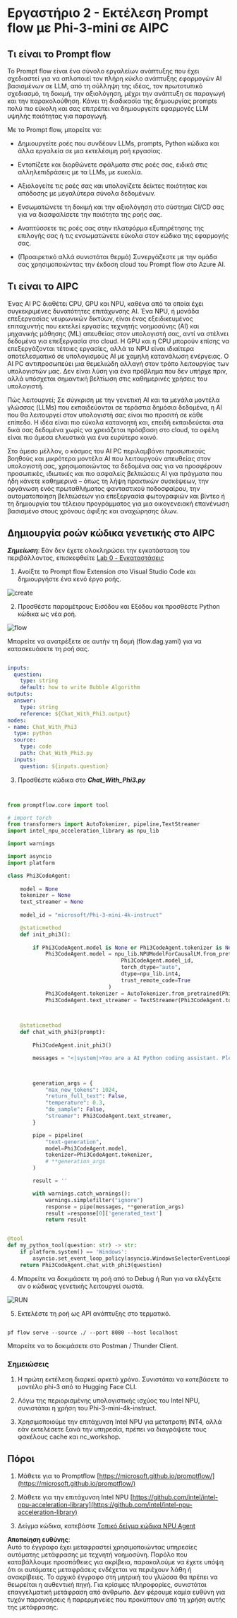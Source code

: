 # **Εργαστήριο 2 - Εκτέλεση Prompt flow με Phi-3-mini σε AIPC**

## **Τι είναι το Prompt flow**

Το Prompt flow είναι ένα σύνολο εργαλείων ανάπτυξης που έχει σχεδιαστεί για να απλοποιεί τον πλήρη κύκλο ανάπτυξης εφαρμογών AI βασισμένων σε LLM, από τη σύλληψη της ιδέας, τον πρωτοτυπικό σχεδιασμό, τη δοκιμή, την αξιολόγηση, μέχρι την ανάπτυξη σε παραγωγή και την παρακολούθηση. Κάνει τη διαδικασία της δημιουργίας prompts πολύ πιο εύκολη και σας επιτρέπει να δημιουργείτε εφαρμογές LLM υψηλής ποιότητας για παραγωγή.

Με το Prompt flow, μπορείτε να:

- Δημιουργείτε ροές που συνδέουν LLMs, prompts, Python κώδικα και άλλα εργαλεία σε μια εκτελέσιμη ροή εργασίας.

- Εντοπίζετε και διορθώνετε σφάλματα στις ροές σας, ειδικά στις αλληλεπιδράσεις με τα LLMs, με ευκολία.

- Αξιολογείτε τις ροές σας και υπολογίζετε δείκτες ποιότητας και απόδοσης με μεγαλύτερα σύνολα δεδομένων.

- Ενσωματώνετε τη δοκιμή και την αξιολόγηση στο σύστημα CI/CD σας για να διασφαλίσετε την ποιότητα της ροής σας.

- Αναπτύσσετε τις ροές σας στην πλατφόρμα εξυπηρέτησης της επιλογής σας ή τις ενσωματώνετε εύκολα στον κώδικα της εφαρμογής σας.

- (Προαιρετικό αλλά συνιστάται θερμά) Συνεργάζεστε με την ομάδα σας χρησιμοποιώντας την έκδοση cloud του Prompt flow στο Azure AI.

## **Τι είναι το AIPC**

Ένας AI PC διαθέτει CPU, GPU και NPU, καθένα από τα οποία έχει συγκεκριμένες δυνατότητες επιτάχυνσης AI. Ένα NPU, ή μονάδα επεξεργασίας νευρωνικών δικτύων, είναι ένας εξειδικευμένος επιταχυντής που εκτελεί εργασίες τεχνητής νοημοσύνης (AI) και μηχανικής μάθησης (ML) απευθείας στον υπολογιστή σας, αντί να στέλνει δεδομένα για επεξεργασία στο cloud. Η GPU και η CPU μπορούν επίσης να επεξεργάζονται τέτοιες εργασίες, αλλά το NPU είναι ιδιαίτερα αποτελεσματικό σε υπολογισμούς AI με χαμηλή κατανάλωση ενέργειας. Ο AI PC αντιπροσωπεύει μια θεμελιώδη αλλαγή στον τρόπο λειτουργίας των υπολογιστών μας. Δεν είναι λύση για ένα πρόβλημα που δεν υπήρχε πριν, αλλά υπόσχεται σημαντική βελτίωση στις καθημερινές χρήσεις του υπολογιστή.

Πώς λειτουργεί; Σε σύγκριση με την γενετική AI και τα μεγάλα μοντέλα γλώσσας (LLMs) που εκπαιδεύονται σε τεράστια δημόσια δεδομένα, η AI που θα λειτουργεί στον υπολογιστή σας είναι πιο προσιτή σε κάθε επίπεδο. Η ιδέα είναι πιο εύκολα κατανοητή και, επειδή εκπαιδεύεται στα δικά σας δεδομένα χωρίς να χρειάζεται πρόσβαση στο cloud, τα οφέλη είναι πιο άμεσα ελκυστικά για ένα ευρύτερο κοινό.

Στο άμεσο μέλλον, ο κόσμος του AI PC περιλαμβάνει προσωπικούς βοηθούς και μικρότερα μοντέλα AI που λειτουργούν απευθείας στον υπολογιστή σας, χρησιμοποιώντας τα δεδομένα σας για να προσφέρουν προσωπικές, ιδιωτικές και πιο ασφαλείς βελτιώσεις AI για πράγματα που ήδη κάνετε καθημερινά – όπως τη λήψη πρακτικών συσκέψεων, την οργάνωση ενός πρωταθλήματος φανταστικού ποδοσφαίρου, την αυτοματοποίηση βελτιώσεων για επεξεργασία φωτογραφιών και βίντεο ή τη δημιουργία του τέλειου προγράμματος για μια οικογενειακή επανένωση βασισμένο στους χρόνους άφιξης και αναχώρησης όλων.

## **Δημιουργία ροών κώδικα γενετικής στο AIPC**

***Σημείωση***: Εάν δεν έχετε ολοκληρώσει την εγκατάσταση του περιβάλλοντος, επισκεφθείτε [Lab 0 - Εγκαταστάσεις](./01.Installations.md)

1. Ανοίξτε το Prompt flow Extension στο Visual Studio Code και δημιουργήστε ένα κενό έργο ροής.

![create](../../../../../../../../../translated_images/pf_create.d6172d8277a78a7fa82cd6ff727ed44e037fa78b662f1f62d5963f36d712d229.el.png)

2. Προσθέστε παραμέτρους Εισόδου και Εξόδου και προσθέστε Python κώδικα ως νέα ροή.

![flow](../../../../../../../../../translated_images/pf_flow.d5646a323fb7f444c0b98b4521057a592325c583e7ba18bc31500bc0415e9ef3.el.png)

Μπορείτε να ανατρέξετε σε αυτήν τη δομή (flow.dag.yaml) για να κατασκευάσετε τη ροή σας.

```yaml

inputs:
  question:
    type: string
    default: how to write Bubble Algorithm
outputs:
  answer:
    type: string
    reference: ${Chat_With_Phi3.output}
nodes:
- name: Chat_With_Phi3
  type: python
  source:
    type: code
    path: Chat_With_Phi3.py
  inputs:
    question: ${inputs.question}


```

3. Προσθέστε κώδικα στο ***Chat_With_Phi3.py***

```python


from promptflow.core import tool

# import torch
from transformers import AutoTokenizer, pipeline,TextStreamer
import intel_npu_acceleration_library as npu_lib

import warnings

import asyncio
import platform

class Phi3CodeAgent:
    
    model = None
    tokenizer = None
    text_streamer = None
    
    model_id = "microsoft/Phi-3-mini-4k-instruct"

    @staticmethod
    def init_phi3():
        
        if Phi3CodeAgent.model is None or Phi3CodeAgent.tokenizer is None or Phi3CodeAgent.text_streamer is None:
            Phi3CodeAgent.model = npu_lib.NPUModelForCausalLM.from_pretrained(
                                    Phi3CodeAgent.model_id,
                                    torch_dtype="auto",
                                    dtype=npu_lib.int4,
                                    trust_remote_code=True
                                )
            Phi3CodeAgent.tokenizer = AutoTokenizer.from_pretrained(Phi3CodeAgent.model_id)
            Phi3CodeAgent.text_streamer = TextStreamer(Phi3CodeAgent.tokenizer, skip_prompt=True)

    

    @staticmethod
    def chat_with_phi3(prompt):
        
        Phi3CodeAgent.init_phi3()

        messages = "<|system|>You are a AI Python coding assistant. Please help me to generate code in Python.The answer only genertated Python code, but any comments and instructions do not need to be generated<|end|><|user|>" + prompt +"<|end|><|assistant|>"



        generation_args = {
            "max_new_tokens": 1024,
            "return_full_text": False,
            "temperature": 0.3,
            "do_sample": False,
            "streamer": Phi3CodeAgent.text_streamer,
        }

        pipe = pipeline(
            "text-generation",
            model=Phi3CodeAgent.model,
            tokenizer=Phi3CodeAgent.tokenizer,
            # **generation_args
        )

        result = ''

        with warnings.catch_warnings():
            warnings.simplefilter("ignore")
            response = pipe(messages, **generation_args)
            result =response[0]['generated_text']
            return result


@tool
def my_python_tool(question: str) -> str:
    if platform.system() == 'Windows':
        asyncio.set_event_loop_policy(asyncio.WindowsSelectorEventLoopPolicy())
    return Phi3CodeAgent.chat_with_phi3(question)


```

4. Μπορείτε να δοκιμάσετε τη ροή από το Debug ή Run για να ελέγξετε αν ο κώδικας γενετικής λειτουργεί σωστά.

![RUN](../../../../../../../../../translated_images/pf_run.d918637dc00f61e9bdeec37d4cc9646f77d270ac9203bcce13569f3157202b6e.el.png)

5. Εκτελέστε τη ροή ως API ανάπτυξης στο τερματικό.

```

pf flow serve --source ./ --port 8080 --host localhost   

```

Μπορείτε να το δοκιμάσετε στο Postman / Thunder Client.

### **Σημειώσεις**

1. Η πρώτη εκτέλεση διαρκεί αρκετό χρόνο. Συνιστάται να κατεβάσετε το μοντέλο phi-3 από το Hugging Face CLI.

2. Λόγω της περιορισμένης υπολογιστικής ισχύος του Intel NPU, συνιστάται η χρήση του Phi-3-mini-4k-instruct.

3. Χρησιμοποιούμε την επιτάχυνση Intel NPU για μετατροπή INT4, αλλά εάν εκτελέσετε ξανά την υπηρεσία, πρέπει να διαγράψετε τους φακέλους cache και nc_workshop.

## **Πόροι**

1. Μάθετε για το Promptflow [https://microsoft.github.io/promptflow/](https://microsoft.github.io/promptflow/)

2. Μάθετε για την επιτάχυνση Intel NPU [https://github.com/intel/intel-npu-acceleration-library](https://github.com/intel/intel-npu-acceleration-library)

3. Δείγμα κώδικα, κατεβάστε [Τοπικό δείγμα κώδικα NPU Agent](../../../../../../../../../code/07.Lab/01/AIPC)

**Αποποίηση ευθύνης**:  
Αυτό το έγγραφο έχει μεταφραστεί χρησιμοποιώντας υπηρεσίες αυτόματης μετάφρασης με τεχνητή νοημοσύνη. Παρόλο που καταβάλλουμε προσπάθειες για ακρίβεια, παρακαλούμε να έχετε υπόψη ότι οι αυτόματες μεταφράσεις ενδέχεται να περιέχουν λάθη ή ανακρίβειες. Το αρχικό έγγραφο στη μητρική του γλώσσα θα πρέπει να θεωρείται η αυθεντική πηγή. Για κρίσιμες πληροφορίες, συνιστάται επαγγελματική μετάφραση από άνθρωπο. Δεν φέρουμε καμία ευθύνη για τυχόν παρανοήσεις ή παρερμηνείες που προκύπτουν από τη χρήση αυτής της μετάφρασης.